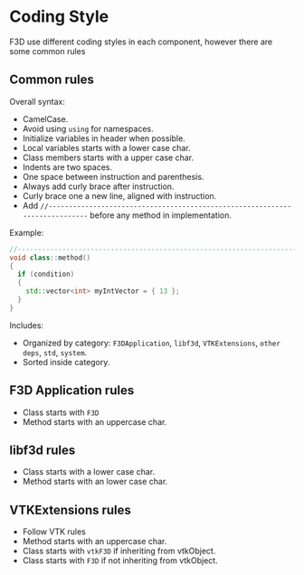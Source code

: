 # Coding Style

F3D use different coding styles in each component, however there are some common rules

## Common rules

Overall syntax:

- CamelCase.
- Avoid using `using` for namespaces.
- Initialize variables in header when possible.
- Local variables starts with a lower case char.
- Class members starts with a upper case char.
- Indents are two spaces.
- One space between instruction and parenthesis.
- Always add curly brace after instruction.
- Curly brace one a new line, aligned with instruction.
- Add `//----------------------------------------------------------------------------` before any method in implementation.

Example:

```cpp
//----------------------------------------------------------------------------
void class::method()
{
  if (condition)
  {
    std::vector<int> myIntVector = { 13 };
  }
}
```

Includes:

- Organized by category: `F3DApplication`, `libf3d`, `VTKExtensions`, `other deps`, `std`, `system`.
- Sorted inside category.

## F3D Application rules

- Class starts with `F3D`
- Method starts with an uppercase char.

## libf3d rules

- Class starts with a lower case char.
- Method starts with an lower case char.

## VTKExtensions rules

- Follow VTK rules
- Method starts with an uppercase char.
- Class starts with `vtkF3D` if inheriting from vtkObject.
- Class starts with `F3D` if not inheriting from vtkObject.
